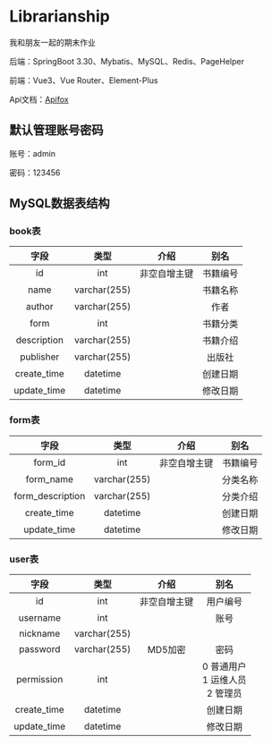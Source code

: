 # Librarianship
我和朋友一起的期末作业

后端：SpringBoot 3.30、Mybatis、MySQL、Redis、PageHelper

前端：Vue3、Vue Router、Element-Plus

Api文档：[Apifox](https://apifox.com/apidoc/shared-03781295-5a42-460e-b0d7-27980130ee31)
## 默认管理账号密码
账号：admin

密码：123456
## MySQL数据表结构
### book表
|     字段      | 类型  |   介绍   |  别名  |
|:-----------:|:---:|:------:|:----:|
|     id      | int | 非空自增主键 | 书籍编号 |
|    name     |varchar(255)|| 书籍名称 |
|   author    |varchar(255)||  作者  |
|    form     |int|| 书籍分类 |
| description |varchar(255)|| 书籍介绍 |
|  publisher  |varchar(255)|| 出版社  |
| create_time |datetime|| 创建日期 |
| update_time |datetime|| 修改日期 |
### form表
|        字段        | 类型  |   介绍   |  别名  |
|:----------------:|:---:|:------:|:----:|
|     form_id      | int | 非空自增主键 | 书籍编号 |
|    form_name     |varchar(255)|| 分类名称 |
| form_description |varchar(255)|| 分类介绍 |
| create_time |datetime|| 创建日期 |
| update_time |datetime|| 修改日期 |
### user表
|     字段      |      类型      |   介绍   |            别名             |
|:-----------:|:------------:|:------:|:-------------------------:|
|     id      |     int      | 非空自增主键 |           用户编号            |
|  username   |     int      |        |            账号             |
|  nickname   | varchar(255) |        |                           |
|  password   | varchar(255) | MD5加密  |            密码             |
|      permission       |     int      |        | 0 普通用户<br>1 运维人员<br>2 管理员 |
| create_time |   datetime   |        |           创建日期            |
| update_time |   datetime   |        |           修改日期            |